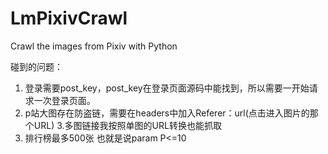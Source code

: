 # LmPixivCrawl
Crawl the images from Pixiv with Python

碰到的问题：
  1. 登录需要post_key，post_key在登录页面源码中能找到，所以需要一开始请求一次登录页面。
  2. p站大图存在防盗链，需要在headers中加入Referer：url(点击进入图片的那个URL)
  3.多图链接我按照单图的URL转换也能抓取
  4. 排行榜最多500张  也就是说param P<=10
